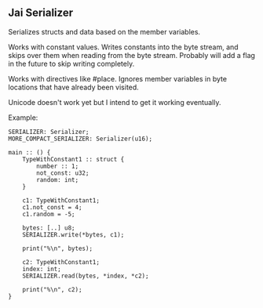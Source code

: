 ## Jai Serializer

Serializes structs and data based on the member variables.

Works with constant values. Writes constants into the byte stream, and skips over them when reading from the byte stream. Probably will add a flag in the future to skip writing completely.

Works with directives like #place. Ignores member variables in byte locations that have already been visited.

Unicode doesn't work yet but I intend to get it working eventually.

Example:
```jai
SERIALIZER: Serializer;
MORE_COMPACT_SERIALIZER: Serializer(u16);

main :: () {
    TypeWithConstant1 :: struct {
        number :: 1;
        not_const: u32;
        random: int;
    }
    
    c1: TypeWithConstant1;
    c1.not_const = 4;
    c1.random = -5;

    bytes: [..] u8;
    SERIALIZER.write(*bytes, c1);

    print("%\n", bytes);

    c2: TypeWithConstant1;
    index: int;
    SERIALIZER.read(bytes, *index, *c2);

    print("%\n", c2);
}
```